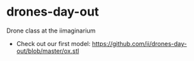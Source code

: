 # drones-day-out
Drone class at the iimaginarium

* Check out our first model: https://github.com/ii/drones-day-out/blob/master/ox.stl
